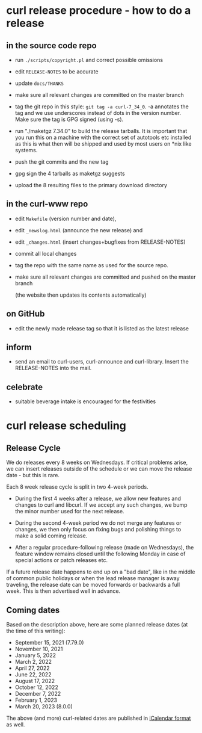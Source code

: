curl release procedure - how to do a release
============================================

in the source code repo
-----------------------

- run `./scripts/copyright.pl` and correct possible omissions

- edit `RELEASE-NOTES` to be accurate

- update `docs/THANKS`

- make sure all relevant changes are committed on the master branch

- tag the git repo in this style: `git tag -a curl-7_34_0`. -a annotates the
  tag and we use underscores instead of dots in the version number. Make sure
  the tag is GPG signed (using -s).

- run "./maketgz 7.34.0" to build the release tarballs. It is important that
  you run this on a machine with the correct set of autotools etc installed
  as this is what then will be shipped and used by most users on \*nix like
  systems.

- push the git commits and the new tag

- gpg sign the 4 tarballs as maketgz suggests

- upload the 8 resulting files to the primary download directory

in the curl-www repo
--------------------

- edit `Makefile` (version number and date),

- edit `_newslog.html` (announce the new release) and

- edit `_changes.html` (insert changes+bugfixes from RELEASE-NOTES)

- commit all local changes

- tag the repo with the same name as used for the source repo.

- make sure all relevant changes are committed and pushed on the master branch

  (the website then updates its contents automatically)

on GitHub
---------

- edit the newly made release tag so that it is listed as the latest release

inform
------

- send an email to curl-users, curl-announce and curl-library. Insert the
  RELEASE-NOTES into the mail.

celebrate
---------

- suitable beverage intake is encouraged for the festivities

curl release scheduling
=======================

Release Cycle
-------------

We do releases every 8 weeks on Wednesdays. If critical problems arise, we can
insert releases outside of the schedule or we can move the release date - but
this is rare.

Each 8 week release cycle is split in two 4-week periods.

- During the first 4 weeks after a release, we allow new features and changes
  to curl and libcurl. If we accept any such changes, we bump the minor number
  used for the next release.

- During the second 4-week period we do not merge any features or changes, we
  then only focus on fixing bugs and polishing things to make a solid coming
  release.

- After a regular procedure-following release (made on Wednesdays), the
  feature window remains closed until the following Monday in case of special
  actions or patch releases etc.

If a future release date happens to end up on a "bad date", like in the middle
of common public holidays or when the lead release manager is away traveling,
the release date can be moved forwards or backwards a full week. This is then
advertised well in advance.

Coming dates
------------

Based on the description above, here are some planned release dates (at the
time of this writing):

- September 15, 2021 (7.79.0)
- November 10, 2021
- January 5, 2022
- March 2, 2022
- April 27, 2022
- June 22, 2022
- August 17, 2022
- October 12, 2022
- December 7, 2022
- February 1, 2023
- March 20, 2023 (8.0.0)

The above (and more) curl-related dates are published in
[iCalendar format](https://calendar.google.com/calendar/ical/c9u5d64odop9js55oltfarjk6g%40group.calendar.google.com/public/basic.ics)
as well.
